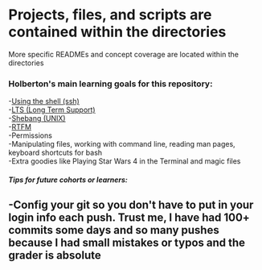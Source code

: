 # Projects, files, and scripts are contained within the directories  

More specific READMEs and concept coverage are located within the directories  

### Holberton's main learning goals for this repository:  
-[Using the shell (ssh)](http://linuxcommand.org/lc3_learning_the_shell.php)  
-[LTS (Long Term Support)](https://wiki.ubuntu.com/LTS)  
-[Shebang (UNIX)](https://en.wikipedia.org/wiki/Shebang_%28Unix%29)  
-[RTFM](https://en.wikipedia.org/wiki/RTFM)  
-Permissions  
-Manipulating files, working with command line, reading man pages, keyboard shortcuts for bash  
-Extra goodies like Playing Star Wars 4 in the Terminal and magic files

##### Tips for future cohorts or learners:  
-Config your git so you don't have to put in your login info each push. Trust me, I have had 100+ commits some days and so many pushes because I had small mistakes or typos and the grader is absolute  
-
